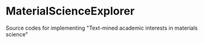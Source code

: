 # MaterialScienceExplorer
Source codes for implementing "Text-mined academic interests in materials science"
